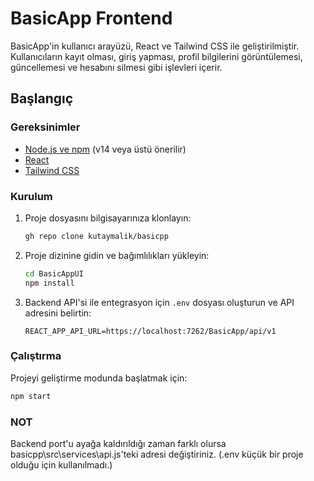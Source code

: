 # BasicApp Frontend

BasicApp'in kullanıcı arayüzü, React ve Tailwind CSS ile geliştirilmiştir. Kullanıcıların kayıt olması, giriş yapması, profil bilgilerini görüntülemesi, güncellemesi ve hesabını silmesi gibi işlevleri içerir.

## Başlangıç

### Gereksinimler

- [Node.js ve npm](https://nodejs.org/) (v14 veya üstü önerilir)
- [React](https://reactjs.org/)
- [Tailwind CSS](https://tailwindcss.com/)

### Kurulum

1. Proje dosyasını bilgisayarınıza klonlayın:
    ```bash
    gh repo clone kutaymalik/basicpp
    ```

2. Proje dizinine gidin ve bağımlılıkları yükleyin:
    ```bash
    cd BasicAppUI
    npm install
    ```

3. Backend API'si ile entegrasyon için `.env` dosyası oluşturun ve API adresini belirtin:
    ```plaintext
    REACT_APP_API_URL=https://localhost:7262/BasicApp/api/v1
    ```

### Çalıştırma

Projeyi geliştirme modunda başlatmak için:
```bash
npm start
```
### NOT
Backend port'u ayağa kaldırıldığı zaman farklı olursa basicpp\src\services\api.js'teki adresi değiştiriniz.
(.env küçük bir proje olduğu için kullanılmadı.)

